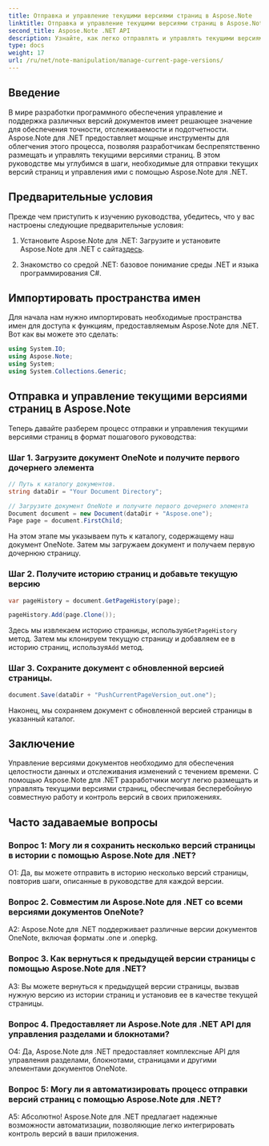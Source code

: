 ```yaml
---
title: Отправка и управление текущими версиями страниц в Aspose.Note
linktitle: Отправка и управление текущими версиями страниц в Aspose.Note
second_title: Aspose.Note .NET API
description: Узнайте, как легко отправлять и управлять текущими версиями страниц в Aspose.Note для .NET. Улучшите контроль версий документов и совместную работу.
type: docs
weight: 17
url: /ru/net/note-manipulation/manage-current-page-versions/
---
```

## Введение

В мире разработки программного обеспечения управление и поддержка различных версий документов имеет решающее значение для обеспечения точности, отслеживаемости и подотчетности. Aspose.Note для .NET предоставляет мощные инструменты для облегчения этого процесса, позволяя разработчикам беспрепятственно размещать и управлять текущими версиями страниц. В этом руководстве мы углубимся в шаги, необходимые для отправки текущих версий страниц и управления ими с помощью Aspose.Note для .NET.

## Предварительные условия

Прежде чем приступить к изучению руководства, убедитесь, что у вас настроены следующие предварительные условия:

1.  Установите Aspose.Note для .NET: Загрузите и установите Aspose.Note для .NET с сайта[здесь](https://releases.aspose.com/note/net/).

2. Знакомство со средой .NET: базовое понимание среды .NET и языка программирования C#.

## Импортировать пространства имен

Для начала нам нужно импортировать необходимые пространства имен для доступа к функциям, предоставляемым Aspose.Note для .NET. Вот как вы можете это сделать:

```csharp
using System.IO;
using Aspose.Note;
using System;
using System.Collections.Generic;
```

## Отправка и управление текущими версиями страниц в Aspose.Note

Теперь давайте разберем процесс отправки и управления текущими версиями страниц в формат пошагового руководства:

### Шаг 1. Загрузите документ OneNote и получите первого дочернего элемента

```csharp
// Путь к каталогу документов.
string dataDir = "Your Document Directory";

// Загрузите документ OneNote и получите первого дочернего элемента
Document document = new Document(dataDir + "Aspose.one");
Page page = document.FirstChild;
```

На этом этапе мы указываем путь к каталогу, содержащему наш документ OneNote. Затем мы загружаем документ и получаем первую дочернюю страницу.

### Шаг 2. Получите историю страниц и добавьте текущую версию

```csharp
var pageHistory = document.GetPageHistory(page);

pageHistory.Add(page.Clone());
```

 Здесь мы извлекаем историю страницы, используя`GetPageHistory` метод. Затем мы клонируем текущую страницу и добавляем ее в историю страниц, используя`Add` метод.

### Шаг 3. Сохраните документ с обновленной версией страницы.

```csharp
document.Save(dataDir + "PushCurrentPageVersion_out.one");
```

Наконец, мы сохраняем документ с обновленной версией страницы в указанный каталог.

## Заключение

Управление версиями документов необходимо для обеспечения целостности данных и отслеживания изменений с течением времени. С помощью Aspose.Note для .NET разработчики могут легко размещать и управлять текущими версиями страниц, обеспечивая бесперебойную совместную работу и контроль версий в своих приложениях.

## Часто задаваемые вопросы

### Вопрос 1: Могу ли я сохранить несколько версий страницы в истории с помощью Aspose.Note для .NET?

О1: Да, вы можете отправить в историю несколько версий страницы, повторив шаги, описанные в руководстве для каждой версии.

### Вопрос 2. Совместим ли Aspose.Note для .NET со всеми версиями документов OneNote?

A2: Aspose.Note для .NET поддерживает различные версии документов OneNote, включая форматы .one и .onepkg.

### Вопрос 3. Как вернуться к предыдущей версии страницы с помощью Aspose.Note для .NET?

A3: Вы можете вернуться к предыдущей версии страницы, вызвав нужную версию из истории страниц и установив ее в качестве текущей страницы.

### Вопрос 4. Предоставляет ли Aspose.Note для .NET API для управления разделами и блокнотами?

О4: Да, Aspose.Note для .NET предоставляет комплексные API для управления разделами, блокнотами, страницами и другими элементами документов OneNote.

### Вопрос 5: Могу ли я автоматизировать процесс отправки версий страниц с помощью Aspose.Note для .NET?

А5: Абсолютно! Aspose.Note для .NET предлагает надежные возможности автоматизации, позволяющие легко интегрировать контроль версий в ваши приложения.